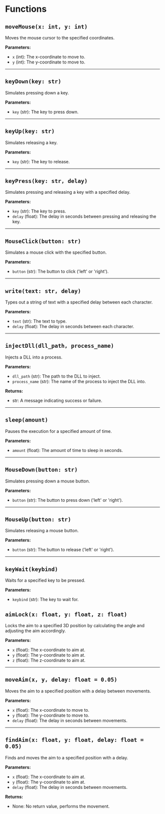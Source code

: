# Functions

## `moveMouse(x: int, y: int)`
Moves the mouse cursor to the specified coordinates.

**Parameters:**
- `x` (int): The x-coordinate to move to.
- `y` (int): The y-coordinate to move to.

---

## `keyDown(key: str)`
Simulates pressing down a key.

**Parameters:**
- `key` (str): The key to press down.

---

## `keyUp(key: str)`
Simulates releasing a key.

**Parameters:**
- `key` (str): The key to release.

---

## `keyPress(key: str, delay)`
Simulates pressing and releasing a key with a specified delay.

**Parameters:**
- `key` (str): The key to press.
- `delay` (float): The delay in seconds between pressing and releasing the key.

---

## `MouseClick(button: str)`
Simulates a mouse click with the specified button.

**Parameters:**
- `button` (str): The button to click ('left' or 'right').

---

## `write(text: str, delay)`
Types out a string of text with a specified delay between each character.

**Parameters:**
- `text` (str): The text to type.
- `delay` (float): The delay in seconds between each character.

---

## `injectDll(dll_path, process_name)`
Injects a DLL into a process.

**Parameters:**
- `dll_path` (str): The path to the DLL to inject.
- `process_name` (str): The name of the process to inject the DLL into.

**Returns:**
- str: A message indicating success or failure.

---

## `sleep(amount)`
Pauses the execution for a specified amount of time.

**Parameters:**
- `amount` (float): The amount of time to sleep in seconds.

---

## `MouseDown(button: str)`
Simulates pressing down a mouse button.

**Parameters:**
- `button` (str): The button to press down ('left' or 'right').

---

## `MouseUp(button: str)`
Simulates releasing a mouse button.

**Parameters:**
- `button` (str): The button to release ('left' or 'right').

---

## `keyWait(keybind)`
Waits for a specified key to be pressed.

**Parameters:**
- `keybind` (str): The key to wait for.

## `aimLock(x: float, y: float, z: float)`
Locks the aim to a specified 3D position by calculating the angle and adjusting the aim accordingly.

**Parameters:**
- `x` (float): The x-coordinate to aim at.
- `y` (float): The y-coordinate to aim at.
- `z` (float): The z-coordinate to aim at.

---

## `moveAim(x, y, delay: float = 0.05)`
Moves the aim to a specified position with a delay between movements.

**Parameters:**
- `x` (float): The x-coordinate to move to.
- `y` (float): The y-coordinate to move to.
- `delay` (float): The delay in seconds between movements.

---

## `findAim(x: float, y: float, delay: float = 0.05)`
Finds and moves the aim to a specified position with a delay.

**Parameters:**
- `x` (float): The x-coordinate to aim at.
- `y` (float): The y-coordinate to aim at.
- `delay` (float): The delay in seconds between movements.

**Returns:**
- None: No return value, performs the movement.
